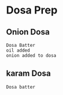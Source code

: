 # Dosa Prep

## Onion Dosa
    Dosa Batter
    oil added
    onion added to dosa

## karam Dosa
    Dosa batter